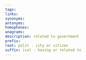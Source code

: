 ```yaml
---
tags: 
links: 
synonyms: 
antonyms: 
homophones: 
anagrams: 
description: related to government
prefix: 
root: polit - city or citizen
suffix: ical - having or related to
---
```

